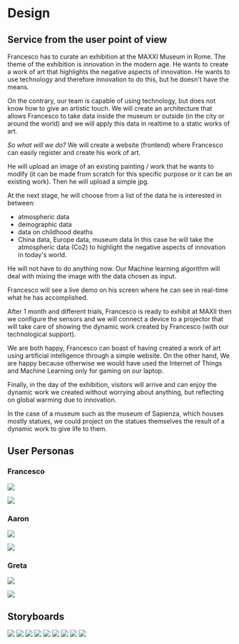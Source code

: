 # Design

## Service from the user point of view

Francesco has to curate an exhibition at the MAXXI Museum in Rome.
The theme of the exhibition is innovation in the modern age. He wants to create a work of art that highlights the negative aspects of innovation.
He wants to use technology and therefore innovation to do this, but he doesn't have the means.

On the contrary, our team is capable of using technology, but does not know how to give an artistic touch.
We will create an architecture that allows Francesco to take data inside the museum or outside (in the city or around the world) and we will apply this data in realtime to a static works of art.

*So what will we do?*
We will create a website (frontend) where Francesco can easily register and create his work of art.

He will upload an image of an existing painting / work that he wants to modify (it can be made from scratch for this specific purpose or it can be an existing work). Then he will upload a simple jpg.

At the next stage,  he will choose from a list of the data he is interested in between:
- atmospheric data
- demographic data
- data on childhood deaths
- China data, Europe data, museum data
In this case he will take the atmospheric data (Co2) to highlight the negative aspects of innovation in today's world.

He will not have to do anything now.
Our Machine learning algorithm will deal with mixing the image with the data chosen as input.

Francesco will see a live demo on his screen where he can see in real-time what he has accomplished.

After 1 month and different trials, Francesco is ready to exhibit at MAXII then we configure the sensors and we will connect a device to a projector that will take care of showing the dynamic work created by Francesco (with our technological support).

We are both happy, Francesco can boast of having created a work of art using artificial intelligence through a simple website.
On the other hand, We are happy because otherwise we would have used the Internet of Things and Machine Learning only for gaming on our laptop.

Finally, in the day of the exhibition, visitors will arrive and can enjoy the dynamic work we created without worrying about anything,
but reflecting on global warming due to innovation.

In the case of a museum such as the museum of Sapienza, which houses mostly statues, we could project on the statues themselves the result of a dynamic work to give life to them.


## User Personas
### Francesco
![](assets/Francesco.jpg)


![](assets/Francesco1.jpg)

### Aaron
![](assets/Aaron.jpg)


![](assets/Aaron1.jpg)

### Greta
![](assets/greta.jpg)


![](assets/Greta1.jpg)
## Storyboards

![](assets/Francesco_Story2.jpg)
![](assets/Francesco_Story3.jpg)
![](assets/Francesco_Story4.jpg)
![](assets/Francesco_Story5.jpg)
![](assets/Francesco_Story6.jpg)
![](assets/Francesco_Story7.jpg)
![](assets/Francesco_Story8.jpg)
![](assets/Francesco_Story9.jpg)
![](assets/Francesco_Story10.jpg)

